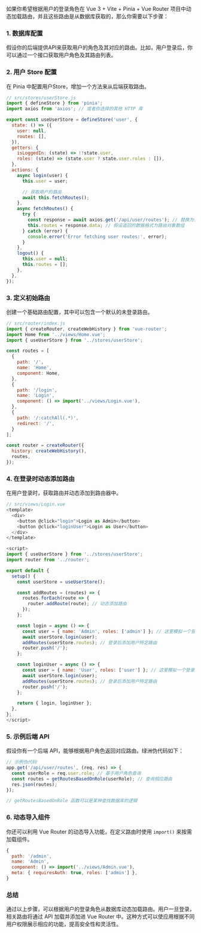 如果你希望根据用户的登录角色在 Vue 3 + Vite + Pinia + Vue Router 项目中动态加载路由，并且这些路由是从数据库获取的，那么你需要以下步骤：

### 1. 数据库配置
假设你的后端提供API来获取用户的角色及其对应的路由。比如，用户登录后，你可以通过一个接口获取用户角色及其路由列表。

### 2. 用户 Store 配置
在 Pinia 中配置用户Store，增加一个方法来从后端获取路由。

```javascript
// src/stores/userStore.js
import { defineStore } from 'pinia';
import axios from 'axios'; // 或者你选择的其他 HTTP 库

export const useUserStore = defineStore('user', {
  state: () => ({
    user: null,
    routes: [],
  }),
  getters: {
    isLoggedIn: (state) => !!state.user,
    roles: (state) => (state.user ? state.user.roles : []),
  },
  actions: {
    async login(user) {
      this.user = user;

      // 获取用户的路由
      await this.fetchRoutes();
    },
    async fetchRoutes() {
      try {
        const response = await axios.get('/api/user/routes'); // 替换为你的 API 地址
        this.routes = response.data; // 假设返回的数据格式为路由对象数组
      } catch (error) {
        console.error('Error fetching user routes:', error);
      }
    },
    logout() {
      this.user = null;
      this.routes = [];
    },
  },
});
```

### 3. 定义初始路由
创建一个基础路由配置，其中可以包含一个默认的未登录路由。

```javascript
// src/router/index.js
import { createRouter, createWebHistory } from 'vue-router';
import Home from '../views/Home.vue';
import { useUserStore } from '../stores/userStore';

const routes = [
  {
    path: '/',
    name: 'Home',
    component: Home,
  },
  {
    path: '/login',
    name: 'Login',
    component: () => import('../views/Login.vue'),
  },
  {
    path: '/:catchAll(.*)',
    redirect: '/',
  }
];

const router = createRouter({
  history: createWebHistory(),
  routes,
});
```

### 4. 在登录时动态添加路由
在用户登录时，获取路由并动态添加到路由器中。

```javascript
// src/views/Login.vue
<template>
  <div>
    <button @click="login">Login as Admin</button>
    <button @click="loginUser">Login as User</button>
  </div>
</template>

<script>
import { useUserStore } from '../stores/userStore';
import router from '../router';

export default {
  setup() {
    const userStore = useUserStore();

    const addRoutes = (routes) => {
      routes.forEach(route => {
        router.addRoute(route); // 动态添加路由
      });
    };

    const login = async () => {
      const user = { name: 'Admin', roles: ['admin'] }; // 这里模拟一个登录
      await userStore.login(user);
      addRoutes(userStore.routes); // 登录后添加用户特定路由
      router.push('/');
    };

    const loginUser = async () => {
      const user = { name: 'User', roles: ['user'] }; // 这里模拟一个登录用户
      await userStore.login(user);
      addRoutes(userStore.routes); // 登录后添加用户特定路由
      router.push('/');
    };

    return { login, loginUser };
  },
};
</script>
```

### 5. 示例后端 API
假设你有一个后端 API，能够根据用户角色返回对应路由。绿洲伪代码如下：

```javascript
// 示例伪代码
app.get('/api/user/routes', (req, res) => {
  const userRole = req.user.role; // 基于用户角色查询
  const routes = getRoutesBasedOnRole(userRole); // 查询相应路由
  res.json(routes);
});

// getRoutesBasedOnRole 函数可以是某种查找数据库的逻辑
```

### 6. 动态导入组件
你还可以利用 Vue Router 的动态导入功能，在定义路由时使用 `import()` 来按需加载组件。

```javascript
{
  path: '/admin',
  name: 'Admin',
  component: () => import('../views/Admin.vue'),
  meta: { requiresAuth: true, roles: ['admin'] },
}
```

### 总结
通过以上步骤，可以根据用户的登录角色从数据库动态加载路由。用户一旦登录，相关路由将通过 API 加载并添加进 Vue Router 中。这种方式可以使应用根据不同用户权限展示相应的功能，提高安全性和灵活性。